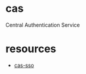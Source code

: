 cas
====

Central Authentication Service




# resources
+ [cas-sso](https://www.ibm.com/developerworks/cn/opensource/os-cn-cas/index.html)